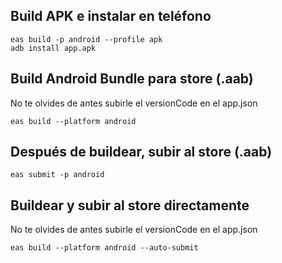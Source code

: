 ## Build APK e instalar en teléfono

    eas build -p android --profile apk
    adb install app.apk

## Build Android Bundle para store (.aab)
No te olvides de antes subirle el versionCode en el app.json

    eas build --platform android

## Después de buildear, subir al store (.aab)

    eas submit -p android

## Buildear y subir al store directamente
No te olvides de antes subirle el versionCode en el app.json

    eas build --platform android --auto-submit